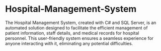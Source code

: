 # Hospital-Management-System
The Hospital Management System, created with C# and SQL Server, is an automated solution designed to facilitate the efficient management of patient information, staff details, and medical records for hospital personnel. This user-friendly system ensures a seamless experience for anyone interacting with it, eliminating any potential difficulties.
